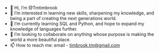 - 👋 Hi, I’m @Tmtimbrook
- 👀 I’m interested in learning new skills, sharpening my knowledge, and being a part of creating the next generations world. 
- 🌱 I’m currently learning SQL and Python, and hope to expand my knowledge of languages further.
- 💞️ I’m looking to collaborate on anything whose purpose is making the world a more beautiful place.
- 📫 How to reach me: email - timbrook.tm@gmail.com

<!---
Tmtimbrook/Tmtimbrook is a ✨ special ✨ repository because its `README.md` (this file) appears on your GitHub profile.
You can click the Preview link to take a look at your changes.
--->
